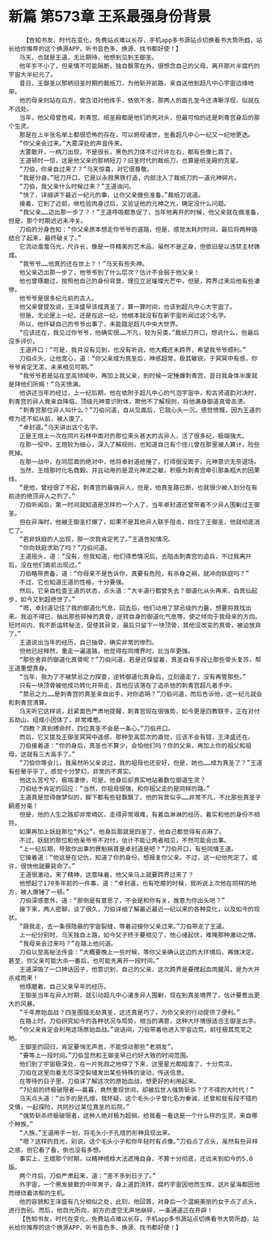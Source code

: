 # 新篇 第573章 王系最强身份背景
        【告知书友，时代在变化，免费站点难以长存，手机app多书源站点切换看书大势所趋，站长给你推荐的这个换源APP，听书音色多、换源、找书都好使！】
       乌天，也就是王道，无比期待，他想到见到王御圣。
       他年岁不小了，但亲情不可能隔断，独自飘零在外，很想念自己的父母，离开那片半腐朽的宇宙大半纪元了。
       昔日，王御圣以那柄旧圣时期的裁纸刀，为他斩开前路，亲自送他到超凡中心宇宙边缘地带。
       他的母亲则站在后方，曾含泪对他挥手，依依不舍，那两人的面孔至今还清晰浮现，似就在不远处。
       当年，他父母曾告戒，刺青宫、纸圣殿都是他们的死对头，但最可怕的还是刺青宫身后的那个生灵。
       那是在上半张名单上都很恐怖的存在，可以俯视诸世，坐看超凡中心一纪又一纪地更迭。
       “你父亲会过来。”大雾深处的声音传来。
       大雾散开，一柄刀出现，不是很长，黑色的刀体不过尺许左右，都有些像匕首了。
       王道顿时一惊，这是他父亲的那柄短刀？旧圣时代的裁纸刀，也算是纸圣殿的克星。
       “刀伯，你亲自过来了？”乌天惊喜，对它很尊敬。
       “我是分身。”短刀开口，它是以永寂黑铁打造，内部注入了裁纸刀的一道元神碎片。
       “刀伯，我父亲什么时候过来？”王道询问。
       “快了，详细讲下最近一纪元的事，让你父亲做些准备。”裁纸刀说道。
       接着，它到了近前，继检验肉身过后，又验证他的元神之光，确定没什么问题。
       “我父亲……迈出那一步了？！”王道呼吸都急促了，当年他离开的时候，他父亲就在做准备，但是，那个时期迟迟未冲关。
       刀伯的分身告知：“你父亲原本想走你爷爷的道路，但是，感觉太耗时时间，最后将两种路结合了起来，最终破关了。”
       它流动澹澹乌光，尺许长，像是一件精美的艺术品，虽然不是正身，但依旧是以违禁主材铸成。
       “我爷爷……他真的还在世上？！”乌天有些失神。
       他父亲迈出那一步了，他爷爷到了什么层次？估计不会弱于他父亲！
       他也曾琢磨过，按照他自己的身份背景，理应立足璀璨光芒中，但是，跨界过来后他有些凄惨。
       他爷爷是很多纪元前的古人。
       他父亲曾提及说，王泽盛早该成真圣了，算一算时间，也该到超凡中心大宇宙了。
       但是，无论是上一纪，还是在这一纪，他根本就没有在新宇宙听闻过这个名字。
       所以，他怀疑自己的爷爷出事了，未能踏足超凡中央大世界。
       “应该还在，我见过你爷爷，他确实很……不凡，较为另类。”裁纸刀开口，想说什么，但最后没多评价。
       王道开口：“可是，我并没有见到，也没有听说，他大概还未跨界，希望我爷爷顺利。”
       刀伯点头，让他宽心，道：“你父亲成为真圣后，神感超常，极其敏锐，于冥冥中有感，你爷爷肯定无恙，未来相见可期。”
       “我爷爷若是站在至高领域中，再加上我父亲，到时候一定捶爆刺青宫，昔日我身体半废就是拜他们所赐！”乌天愤满。
       他讲述当年的经过，上一纪后期，他在依附于超凡中心的气泡宇宙中，和古贤道韵对决时，刺青宫的异人竟亲自降临，顶级元神意识附体，欺他不了解规则，将他满身御道真骨击溃。
       “刺青宫那位异人叫什么？”刀伯问道，自从见面后，它就心头一沉，感觉愤慨，因为王道的修为还不如从前，被人废了。
       “卓封道。”乌天讲出这个名字。
       正是王煊上一次在同片石林中面对的那位来头甚大的古异人，活了很多纪，极端强大。
       在那一役中，王煊较为细心，深入了解规则，也知道自己有个侄儿曾在那里被人算计，险些死掉。
       在那一战中，在同层面的绝对中，他将卓封道给捶了，打得很没面子，元神意识无奈退场。
       当然，王煊那时化名商毅，并且动用的是混元神泥之躯，积极为刺青宫牵引那条粗大的因果线。
       “是他，曾经很了不起，刺青宫的最强异人，但是，他真圣路已断，也就很少被人划分在有前途的绝顶异人之列了。”
       刀伯听闻后，第一时间就知道是怎样的一个人了，当年卓封道还曾带着不少异人围剿过王御圣。
       但在异海时，他被王御圣打爆了，如果不是其他异人联手阻击，挡住了王御圣，他就彻底消亡了。
       “若非妖庭的人出现，那一次我肯定死了。”王道告知情况。
       “你向妖庭求助了吗？”刀伯问道。
       王道摇头，道：“没有，但我知道，他们得悉情况后，去阻击刺青宫的追兵，不过我离开后，没在他们面前出现过。”
       刀伯略带责备，道：“你母亲不是告诉你，真要有危险，有杀身之祸，就冲向妖庭吗？”
       不过，它也知道王道的性格，十分要强。
       然后，它亲自检查王道的状态，点头道：“大半道行都曾失去？御道化从头再来，自真仙起步，如今又到超绝世了。”
       “嗯，卓封道记住了我的御道化气息，回去后，他们动用了禁忌级的力量，想要将我找出来。我迫不得已，抽出那些碎掉的真骨，逆转自身的御道化气息等，使之倾向于我母亲的方向。短时间内，我不断运转秘法，促使其异变，最后只留下一块顶骨，其他没改变的真骨，被迫放弃了。”
       王道说出当年的经历，自己抽骨，确实非常的惨烈。
       但他已经释然，重走一遍道路，他觉得在同境界时，比当年更强。
       “那些舍弃的御道化真骨呢？”刀伯问道，若是还保留着，真圣自有手段让那些骨头复苏，帮王道重塑真身。
       “当年，我为了不被禁忌之力探查，逆转御道化真身后，立刻遁走了，没有再管那些。”
       只有一块顶骨被他成功转化并带走，其他应该落在了追杀他的刺青宫超凡者手中。
       “禁忌之力……是刺青宫的真圣亲自出手，对你追朔？”刀伯问道，而后告诉他，这一纪元就会和刺青宫清算。
       乌天听它这样说，赶紧面色严肃地提醒，刺青宫现在很强势，如今更是四教联手，正在对付五劫山，组成小团体了，非常难惹。
       “四教？真到搏命时，四位真圣不会是一条心。”刀伯开口。
       而后，它又提及王御圣冥冥中遥感，那种至高层次的直觉，应该不会有错，王泽盛还在。
       刀伯接着道：“你的身后，真圣也不算少，会怕他们吗？你的父亲，再加上你的祖父和祖母，这就有三大高手了。”
       “刀伯你等会儿，我虽然听父亲说过，我的祖母也还安好，但是，她也……成为真圣了？”王道有些晕乎乎了，感觉十分梦幻，非常的不真实。
       他这么苦兮兮，极端凄惨，可是，他身后却真实地站着数位御道生灵？
       刀伯给予肯定的回应：“当然，你祖母很强，和你祖父走的是同样的路。”
       王道真是觉得做梦似的，脚下都有些轻飘飘了，他的背景似乎……非常不凡，不比那些真圣子嗣差分毫！
       但是，他的人生之路却非常崎区，走得异常艰难，有着血淋淋的经历，着实和他的身份不相符。
       如果再加上妖庭那位“外公”，他身后那就是四圣了，他自己都觉得有点麻了。
       不过，妖庭的那位和他亲爷爷不对付，估计不能让两者相见，不然可能会出事。
       “上一纪后期，导致你出事的罪魁祸首是卓封道是吧？”刀伯开口，有些同情王道。
       它接着道：“他这是在记仇，知道了你的身份，想报复你父亲。不过，这一纪他死定了。或许，很快他就要毙命了。”
       王道很激动，来了精神，这意味着，他父亲马上就要跨界过来了？
       他想起了170多年前的一件事，道：“卓封道，也有吃瘪的时候，我听说上次他在同样的地方，被人爆锤了一顿。”
       刀伯深感意外，道：“那倒是有意思了，不会是和你有关，故意为你出头吧？”
       接下来，两人密聊，谈了很久，刀伯详细了解最近最近一纪以来的各种变化，以及如今的现状。
       “跟我走，去一条很隐蔽的宇宙裂缝，等着迎接你父亲过来。”刀伯带走了王道。
       上一纪分别时，乌天独自上路，如今父子终于要相见了，他心绪起伏，难掩那种激动之情。
       “我母亲会过来吗？”在路上他问道。
       刀伯以至高秘法传音：“大概要晚上一些时候，等你父亲确认这边的大环境后，再做决定。甚至，你父亲可能大杀一番后，也可能先离开一段时间。”
       王道深吸了一口神话因子，他意识到，自己的父亲，这次跨界是要搅起血雨腥风，是为大开杀戒而来！
       他琢磨着，自己父亲早年的经历。
       王御圣当年在异人时期，就引动超凡中心诸多异人围剿，现在到真圣境界了，估计要惹出更大的风暴。
       “千年原始血战？四圣围猎无劫真圣，这还真是巧了，为你父亲的行动提供了便利。”
       在路上时，刀伯研究如今的各种状况与局势，相当的满意，这种大环境很适合王御圣出手。
       “你父亲肯定会利用这场原始血战。”说话间，刀伯带着他进入宇宙边荒，前往极其荒芜之地。
       王御圣的回归，肯定要悄无声息，不能惊动那些“老朋友”。
       “要等上一段时间。”刀伯显然和王御圣早已约好大致的时间范围。
       他们到了宇宙极深处，在一片死寂之地停了下来，这里星光都暗澹了，十分荒凉。
       刀伯在这里向着无尽深空裂缝发出某些特殊的波动，传送信息。
       在等待的日子里，刀伯详了解这次的原始血战，想更好的利用起来。
       “7纪前的终极破限者——晨暮，竟然重现世间，却被后世人强势斩杀？了不得的大时代！”
       乌天点头道：“出手的是孔煊，我怀疑，这个毛头小子曾化名为秦诚，还曾和我有段不错的交情，一起探险，共同抄过某位真圣的后院。”
       “强势斩杀终极破限者，这种人绝对极为超纲，给我看一看这是一个什么样的生灵，来自哪个种族。”
       “人族。”王道用手一划，将毛头小子孔煊的形神具现出来。
       “嗯？这样的目光，别说，这个毛头小子和你年轻时有点像。”刀伯点了点头，虽然有些异样之感，但它看了看，倒也没有多想。
       事实上，王煊那个时期，以精神棺椁大法遮掩自身，不算十分彻底，还远未到如今的5.0版。
       两个月后，刀伯严肃起来，道：“差不多到日子了。”
       外宇宙，一个黑发披散的中年男子，身上道韵流转，腐朽宇宙因他而生辉，这片星海都因他而缭绕着浓郁的生机。
       他的容貌和王泽盛有几分相似之处，此刻，他回首，对身后一个温婉美丽的女子点了点头，进行告别。而后，他目光所向，前方的虚空无声地崩碎，一条通道正在开辟！
       【告知书友，时代在变化，免费站点难以长存，手机app多书源站点切换看书大势所趋，站长给你推荐的这个换源APP，听书音色多、换源、找书都好使！】